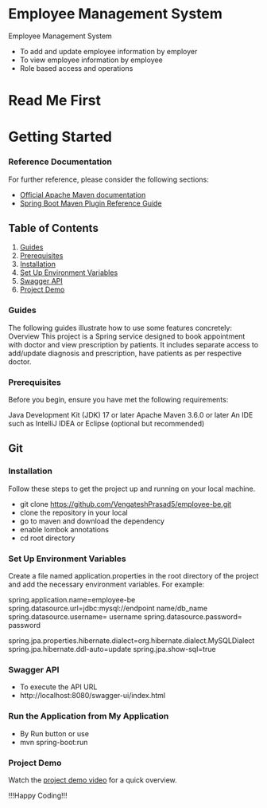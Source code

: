 # Employee Management System
Employee Management System
* To add and update employee information by employer
* To view employee information by employee
* Role based access and operations

# Read Me First



# Getting Started

### Reference Documentation
For further reference, please consider the following sections:

* [Official Apache Maven documentation](https://maven.apache.org/guides/index.html)
* [Spring Boot Maven Plugin Reference Guide](https://docs.spring.io/spring-boot/docs/3.2.5/maven-plugin/reference/html/)

## Table of Contents

1. [Guides](#Guides)
2. [Prerequisites](#Prerequisites)
3. [Installation](#Installation)
4. [Set Up Environment Variables](#Set-Up-Environment-Variables)
5. [Swagger API](#Swagger-API)
6. [Project Demo](#Project-Demo)

### Guides
The following guides illustrate how to use some features concretely:
Overview
This project is a Spring service designed to book appointment with doctor and view prescription by patients. It includes separate access
to add/update diagnosis and prescription, have patients as per respective doctor.

### Prerequisites
Before you begin, ensure you have met the following requirements:

Java Development Kit (JDK) 17 or later
Apache Maven 3.6.0 or later
An IDE such as IntelliJ IDEA or Eclipse (optional but recommended)
## Git
### Installation
Follow these steps to get the project up and running on your local machine.

* git clone https://github.com/VengateshPrasad5/employee-be.git
* clone the repository in your local
* go to maven and download the dependency
* enable lombok annotations
* cd root directory

###  Set Up Environment Variables
Create a file named application.properties in the root directory of the project and add the necessary environment variables. For example:

spring.application.name=employee-be
spring.datasource.url=jdbc:mysql://endpoint name/db_name
spring.datasource.username= username
spring.datasource.password= password

spring.jpa.properties.hibernate.dialect=org.hibernate.dialect.MySQLDialect
spring.jpa.hibernate.ddl-auto=update
spring.jpa.show-sql=true

### Swagger API

* To execute the API URL
* http://localhost:8080/swagger-ui/index.html


### Run the Application from My Application
* By Run button or use
* mvn spring-boot:run

### Project Demo
Watch the [project demo video](https://drive.google.com/file/d/1YmjTwstZ2f6ryI5U5imx4s0Dvh1LVfSf/view?usp=sharing) for a quick overview.

!!!Happy Coding!!!




 



